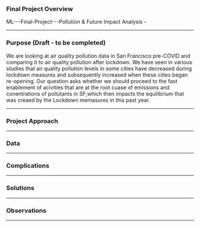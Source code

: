 ### Final Project Overview

ML---Final-Project---Pollution & Future Impact Analysis -



--------------------------------------------------------------------------------------------------------------------------------------------------------------------
### Purpose (Draft - to be completed)

We are looking at air quality pollution data in San Francisco pre-COVID and comparing it to air quality pollution after lockdown. We have seen in various studies that air quality pollution levels in some cities have decreased during lockdown measures and subsequently increased when these cities began re-opening. Our question asks whether we should proceed to the fast enablement of acivities that are at the root cuase of emissions and conentrations of pollutants in SF;which then impacts the equilibrium that was creaed by the Lockdown memasures in this past year.

--------------------------------------------------------------------------------------------------------------------------------------------------------------------
### Project Approach




--------------------------------------------------------------------------------------------------------------------------------------------------------------------
### Data 





--------------------------------------------------------------------------------------------------------------------------------------------------------------------
### Complications




--------------------------------------------------------------------------------------------------------------------------------------------------------------------
### Solutions




--------------------------------------------------------------------------------------------------------------------------------------------------------------------
### Observations






--------------------------------------------------------------------------------------------------------------------------------------------------------------------
